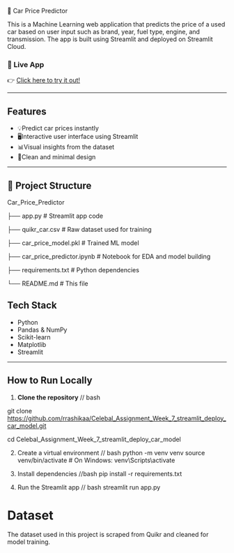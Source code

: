 🚗 Car Price Predictor

This is a Machine Learning web application that predicts the price of a used car based on user input such as brand, year, fuel type, engine, and transmission. The app is built using Streamlit and deployed on Streamlit Cloud.

### 🔗 Live App
👉 [Click here to try it out!](https://celebalassignmentweek7appdeploycarmodel-ggv3gvfeb7vavkiq2il4st.streamlit.app)

---

## Features

- 💡Predict car prices instantly
- 🖥️Interactive user interface using Streamlit
- 📊Visual insights from the dataset
- 🎯Clean and minimal design

---

## 📁 Project Structure

 Car_Price_Predictor

├── app.py  # Streamlit app code

├── quikr_car.csv  # Raw dataset used for training

├── car_price_model.pkl  # Trained ML model

├── car_price_predictor.ipynb  # Notebook for EDA and model building

├── requirements.txt  # Python dependencies

└── README.md  # This file

## Tech Stack

- Python
- Pandas & NumPy
- Scikit-learn
- Matplotlib
- Streamlit

---

## How to Run Locally

1. **Clone the repository**
// bash

 git clone https://github.com/rrashikaa/Celebal_Assignment_Week_7_streamlit_deploy_car_model.git

 cd Celebal_Assignment_Week_7_streamlit_deploy_car_model

2. Create a virtual environment
// bash
python -m venv venv
source venv/bin/activate  # On Windows: venv\Scripts\activate

3. Install dependencies
//bash
pip install -r requirements.txt

4. Run the Streamlit app
// bash
streamlit run app.py


# Dataset
The dataset used in this project is scraped from Quikr and cleaned for model training.

